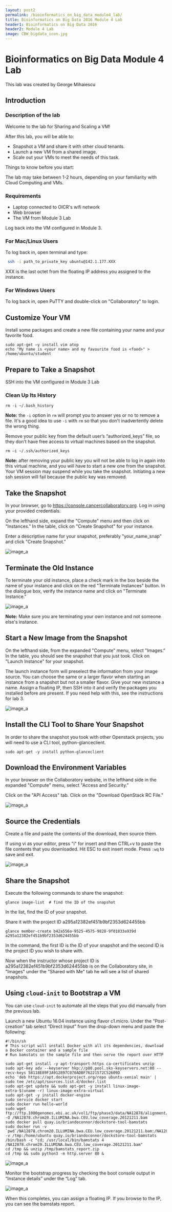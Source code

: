```yaml
---
layout: post2
permalink: /bioinformatics_on_big_data_module4_lab/
title: Bioinformatics on Big Data 2016 Module 4 Lab
header1: Bioinformatics on Big Data 2016
header2: Module 4 Lab
image: CBW_bigdata_icon.jpg
---
```


# Bioinformatics on Big Data Module 4 Lab

This lab was created by George Mihaiescu

## Introduction 

### Description of the lab

Welcome to the lab for Sharing and Scaling a VM! 

After this lab, you will be able to:

* Snapshot a VM and share it with other cloud tenants.  
* Launch a new VM from a shared image.  
* Scale out your VMs to meet the needs of this task.  

Things to know before you start:

The lab may take between 1-2 hours, depending on your familiarity with Cloud Computing and VMs.   

### Requirements

* Laptop connected to OICR's wifi network  
* Web browser  
* The VM from Module 3 Lab

Log back into the VM configured in Module 3.

### For Mac/Linux Users

To log back in, open terminal and type:   

```bash
 ssh -i path_to_private_key ubuntu@142.1.177.XXX
```

XXX is the last octet from the floating IP address you assigned to the instance.

### For Windows Users

To log back in, open PuTTY and double-click on "Collaboratory" to login.

## Customize Your VM

Install some packages and create a new file containing your name and your favorite food.

```
sudo apt-get –y install vim atop
echo "My name is <your name> and my favourite food is <food>" > /home/ubuntu/student
```

## Prepare to Take a Snapshot

SSH into the VM configured in Module 3 Lab

### Clean Up Its History

```
rm -i ~/.bash_history
```

**Note:** the `-i` option in `rm` will prompt you to answer yes or no to remove a file.  It's a good idea to use `-i` with `rm` so that you don't inadvertently delete the wrong thing.

Remove your public key from the default user’s “authorized_keys” file, so they don’t have free access to virtual machines based on the snapshot.

```
rm –i ~/.ssh/authorized_keys
```

**Note:** after removing your public key you will not be able to log in again into this virtual machine, and you will have to start a new one from the snapshot.  Your VM session may suspend while you take the snapshot.  Initiating a new ssh session will fail because the public key was removed. 

## Take the Snapshot

In your browser, go to <https://console.cancercollaboratory.org>.  Log in using your provided credentials.

On the lefthand side, expand the "Compute" menu and then click on "Instances."  In the table, click on "Create Snapshot" for your instance.

Enter a descriptive name for your snapshot, preferably "your_name_snap" and click "Create Snapshot."

![image_a](https://github.com/bioinformatics-ca/bioinformatics-ca.github.io/blob/master/2016_workshops/collaboratory/mod4/mod4_a.png?raw=true)

## Terminate the Old Instance

To terminate your old instance, place a check mark in the box beside the name of your instance and click on the red "Terminate Instances" button.  In the dialogue box, verify the instance name and click on "Terminate Instance."

![image_a](https://github.com/bioinformatics-ca/bioinformatics-ca.github.io/blob/master/2016_workshops/collaboratory/mod4/mod4_b.png?raw=true)

**Note:** Make sure you are terminating your own instance and not someone else's instance.

## Start a New Image from the Snapshot

On the lefthand side, from the expanded "Compute" menu, select "Images."  In the table, you should see the snapshot that you just took.  Click on "Launch Instance" for your snapshot.

The launch instance form will preselect the information from your image source. You can choose the same or a larger flavor when starting an instance from a snapshot but not a smaller flavor. Give your new instance a name. Assign a floating IP, then SSH into it and verify the packages you installed before are present.  If you need help with this, see the instructions for lab 3.

![image_a](https://github.com/bioinformatics-ca/bioinformatics-ca.github.io/blob/master/2016_workshops/collaboratory/mod4/mod4_c.png?raw=true)

## Install the CLI Tool to Share Your Snapshot

In order to share the snapshot you took with other Openstack projects, you will need to use a CLI tool, python-glanceclient.

```
sudo apt-get -y install python-glanceclient
```

## Download the Environment Variables

In your browser on the Collaboratory website, in the lefthand side in the expanded "Compute" menu, select "Access and Security."

Click on the "API Access" tab.  Click on the "Download OpenStack RC File."

![image_a](https://github.com/bioinformatics-ca/bioinformatics-ca.github.io/blob/master/2016_workshops/collaboratory/mod4/mod4_d.png?raw=true)

## Source the Credentials

Create a file and paste the contents of the download, then source them.

If using vi as your editor, press "i" for insert and then CTRL+v to paste the file contents that you downloaded.  Hit ESC to exit insert mode.  Press `:wq` to save and exit.

![image_a](https://github.com/bioinformatics-ca/bioinformatics-ca.github.io/blob/master/2016_workshops/collaboratory/mod4/mod4_e.png?raw=true)

## Share the Snapshot

Execute the following commands to share the snapshot:

```
glance image-list  # find the ID of the snapshot
```

In the list, find the ID of your snapshot.

Share it with the project ID a295a12382ef451b9bf2353d624455bb

```
glance member-create b42a556a-9525-4575-9828-9f01833a939d a295a12382ef451b9bf2353d624455bb
```

In the command, the first ID is the ID of your snapshot and the second ID is the project ID you wish to share with.

Now when the instructor whose project ID is a295a12382ef451b9bf2353d624455bb is on the Collaboratory site, in "Images" under the "Shared with Me" tab he will see a list of shared snapshots.

## Using `cloud-init` to Bootstrap a VM

You can use `cloud-init` to automate all the steps that you did manually from the previous lab.

Launch a new Ubuntu 16.04 instance using flavor c1.micro.  Under the “Post-creation” tab select “Direct Input” from the drop-down menu and paste the following:

```
#!/bin/sh
# This script will install Docker with all its dependencies, download a Docker container and a sample file
# Run bamstats on the sample file and then serve the report over HTTP

sudo apt-get install -y apt-transport-https ca-certificates unzip
sudo apt-key adv --keyserver hkp://p80.pool.sks-keyservers.net:80 --recv-keys 58118E89F3A912897C070ADBF76221572C52609D
echo 'deb https://apt.dockerproject.org/repo ubuntu-xenial main' | sudo tee /etc/apt/sources.list.d/docker.list
sudo apt-get update && sudo apt-get -y install linux-image-extra-$(uname -r) linux-image-extra-virtual
sudo apt-get -y install docker-engine
sudo service docker start
sudo docker run hello-world
sudo wget ftp://ftp.1000genomes.ebi.ac.uk/vol1/ftp/phase3/data/NA12878/alignment/NA12878.chrom20.ILLUMINA.bwa.CEU.low_coverage.20121211.bam -O /NA12878.chrom20.ILLUMINA.bwa.CEU.low_coverage.20121211.bam
sudo docker pull quay.io/briandoconnor/dockstore-tool-bamstats
sudo docker run -v `pwd`/NA12878.chrom20.ILLUMINA.bwa.CEU.low_coverage.20121211.bam:/NA12878.chrom20.ILLUMINA.bwa.CEU.low_coverage.20121211.bam -v /tmp:/home/ubuntu quay.io/briandoconnor/dockstore-tool-bamstats  /bin/bash -c "cd; /usr/local/bin/bamstats 4 /NA12878.chrom20.ILLUMINA.bwa.CEU.low_coverage.20121211.bam"
cd /tmp && unzip /tmp/bamstats_report.zip
cd /tmp && sudo python3 -m http.server 80 &
```

![image_a](https://github.com/bioinformatics-ca/bioinformatics-ca.github.io/blob/master/2016_workshops/collaboratory/mod4/mod4_f.png?raw=true)

Monitor the bootstrap progress by checking the boot console output in “Instance details” under the “Log” tab.

![image_a](https://github.com/bioinformatics-ca/bioinformatics-ca.github.io/blob/master/2016_workshops/collaboratory/mod4/mod4_g.png?raw=true)

When this completes, you can assign a floating IP.  If you browse to the IP, you can see the bamstats report.

